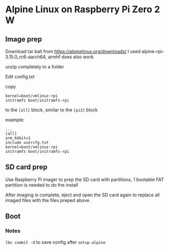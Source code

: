 # Alpine Linux on Raspberry Pi Zero 2 W

## Image prep
Download tar  ball from https://alpinelinux.org/downloads/
I used alpine-rpi-3.15.0_rc6-aarch64, armhf does also work


unzip completely to a folder 

Edit config.txt

copy
```
kernel=boot/vmlinuz-rpi
initramfs boot/initramfs-rpi
```
to the `[all]` block, similar to the `[pi3]` block

example:
```
...
[all]
arm_64bit=1
include usercfg.txt
kernel=boot/vmlinuz-rpi
initramfs boot/initramfs-rpi
```


## SD card prep

Use Raspberry Pi imager to prep the SD card with partitions, 1 bootable FAT partition is needed to do the install

After imaging is complete, eject and open the SD card again to replace all imaged files with the files preped above.

## Boot 




### Notes

`lbu commit -d` to save config after `setup-alpine`
